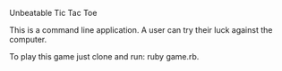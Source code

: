 Unbeatable Tic Tac Toe

This is a command line application. A user can try their luck against the computer.

To play this game just clone and run: ruby game.rb.
